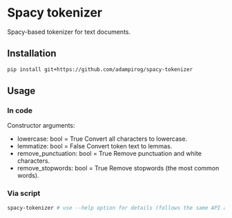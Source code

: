 # Spacy tokenizer

Spacy-based tokenizer for text documents.


## Installation
```bash
pip install git+https://github.com/adampirog/spacy-tokenizer
```

## Usage

### In code

Constructor arguments:

* lowercase: bool = True Convert all characters to lowercase.
* lemmatize: bool = False Convert token text to lemmas.
* remove\_punctuation: bool = True Remove punctuation and white characters.
* remove\_stopwords: bool = True Remove stopwords (the most common words).


### Via script
```bash
spacy-tokenizer # use --help option for details (follows the same API as above)
```
